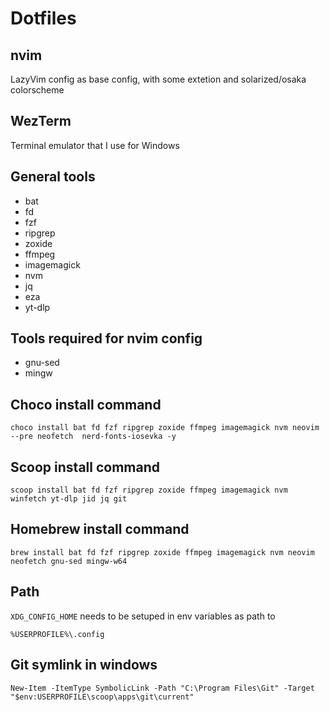# Dotfiles

## nvim

LazyVim config as base config, with some extetion and solarized/osaka colorscheme

## WezTerm

Terminal emulator that I use for Windows

## General tools

- bat
- fd
- fzf
- ripgrep
- zoxide
- ffmpeg
- imagemagick
- nvm
- jq
- eza
- yt-dlp

## Tools required for nvim config

- gnu-sed
- mingw

## Choco install command

```
choco install bat fd fzf ripgrep zoxide ffmpeg imagemagick nvm neovim --pre neofetch  nerd-fonts-iosevka -y

```
## Scoop install command

```
scoop install bat fd fzf ripgrep zoxide ffmpeg imagemagick nvm winfetch yt-dlp jid jq git
```

## Homebrew install command

```
brew install bat fd fzf ripgrep zoxide ffmpeg imagemagick nvm neovim neofetch gnu-sed mingw-w64
```

## Path

`XDG_CONFIG_HOME` needs to be setuped in env variables as path to

```
%USERPROFILE%\.config

```

## Git symlink in windows

```
New-Item -ItemType SymbolicLink -Path "C:\Program Files\Git" -Target "$env:USERPROFILE\scoop\apps\git\current"
```

